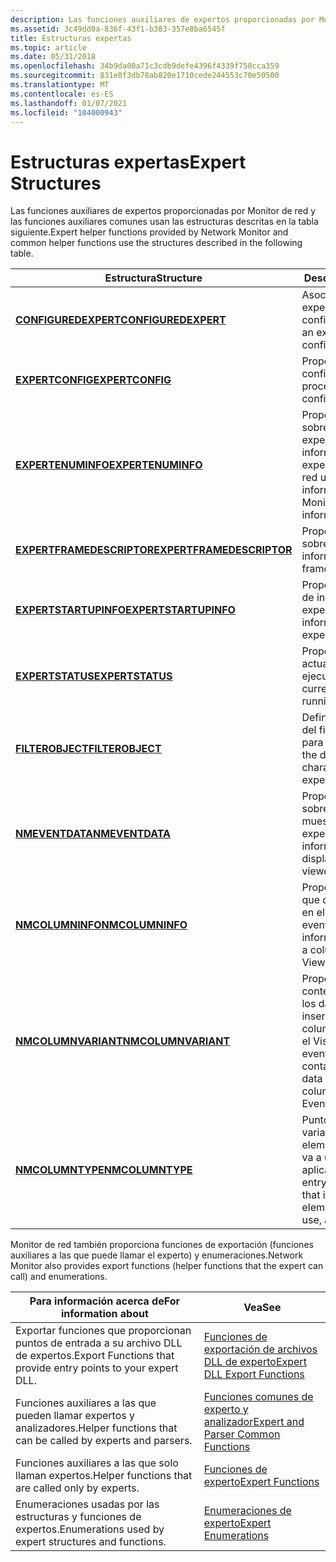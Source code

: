 ```yaml
---
description: Las funciones auxiliares de expertos proporcionadas por Monitor de red y las funciones auxiliares comunes usan las estructuras descritas en la tabla siguiente.
ms.assetid: 3c49dd0a-836f-43f1-b383-357e8ba6545f
title: Estructuras expertas
ms.topic: article
ms.date: 05/31/2018
ms.openlocfilehash: 34b9da00a71c3cdb9defe4396f4339f750cca359
ms.sourcegitcommit: 831e8f3db78ab820e1710cede244553c70e50500
ms.translationtype: MT
ms.contentlocale: es-ES
ms.lasthandoff: 01/07/2021
ms.locfileid: "104000943"
---
```

# <a name="expert-structures"></a><span data-ttu-id="b1ede-103">Estructuras expertas</span><span class="sxs-lookup"><span data-stu-id="b1ede-103">Expert Structures</span></span>

<span data-ttu-id="b1ede-104">Las funciones auxiliares de expertos proporcionadas por Monitor de red y las funciones auxiliares comunes usan las estructuras descritas en la tabla siguiente.</span><span class="sxs-lookup"><span data-stu-id="b1ede-104">Expert helper functions provided by Network Monitor and common helper functions use the structures described in the following table.</span></span>



| <span data-ttu-id="b1ede-105">Estructura</span><span class="sxs-lookup"><span data-stu-id="b1ede-105">Structure</span></span>                                              | <span data-ttu-id="b1ede-106">Descripción</span><span class="sxs-lookup"><span data-stu-id="b1ede-106">Description</span></span>                                                                                            |
|--------------------------------------------------------|--------------------------------------------------------------------------------------------------------|
| [<span data-ttu-id="b1ede-107">**CONFIGUREDEXPERT**</span><span class="sxs-lookup"><span data-stu-id="b1ede-107">**CONFIGUREDEXPERT**</span></span>](configuredexpert.md)           | <span data-ttu-id="b1ede-108">Asocia un archivo DLL experto a su configuración.</span><span class="sxs-lookup"><span data-stu-id="b1ede-108">Associates an expert DLL with its configuration.</span></span>                                                       |
| [<span data-ttu-id="b1ede-109">**EXPERTCONFIG**</span><span class="sxs-lookup"><span data-stu-id="b1ede-109">**EXPERTCONFIG**</span></span>](expertconfig.md)                   | <span data-ttu-id="b1ede-110">Proporciona datos de configuración sin procesar.</span><span class="sxs-lookup"><span data-stu-id="b1ede-110">Provides raw configuration data.</span></span>                                                                       |
| [<span data-ttu-id="b1ede-111">**EXPERTENUMINFO**</span><span class="sxs-lookup"><span data-stu-id="b1ede-111">**EXPERTENUMINFO**</span></span>](expertenuminfo.md)               | <span data-ttu-id="b1ede-112">Proporciona información sobre el archivo DLL de expertos.</span><span class="sxs-lookup"><span data-stu-id="b1ede-112">Provides information about the expert DLL.</span></span> <span data-ttu-id="b1ede-113">Monitor de red usa la información.</span><span class="sxs-lookup"><span data-stu-id="b1ede-113">Network Monitor uses the information.</span></span>                       |
| [<span data-ttu-id="b1ede-114">**EXPERTFRAMEDESCRIPTOR**</span><span class="sxs-lookup"><span data-stu-id="b1ede-114">**EXPERTFRAMEDESCRIPTOR**</span></span>](expertframedescriptor.md) | <span data-ttu-id="b1ede-115">Proporciona información sobre un marco.</span><span class="sxs-lookup"><span data-stu-id="b1ede-115">Provides information about a frame.</span></span>                                                                    |
| [<span data-ttu-id="b1ede-116">**EXPERTSTARTUPINFO**</span><span class="sxs-lookup"><span data-stu-id="b1ede-116">**EXPERTSTARTUPINFO**</span></span>](expertstartupinfo.md)         | <span data-ttu-id="b1ede-117">Proporciona información de inicio sobre el experto.</span><span class="sxs-lookup"><span data-stu-id="b1ede-117">Provides startup information about the expert.</span></span>                                                         |
| [<span data-ttu-id="b1ede-118">**EXPERTSTATUS**</span><span class="sxs-lookup"><span data-stu-id="b1ede-118">**EXPERTSTATUS**</span></span>](expertstatus.md)                   | <span data-ttu-id="b1ede-119">Proporciona el estado actual de un experto en ejecución.</span><span class="sxs-lookup"><span data-stu-id="b1ede-119">Provides the current status of a running expert.</span></span>                                                       |
| [<span data-ttu-id="b1ede-120">**FILTEROBJECT**</span><span class="sxs-lookup"><span data-stu-id="b1ede-120">**FILTEROBJECT**</span></span>](filterobject.md)                   | <span data-ttu-id="b1ede-121">Define las características del filtro de presentación para un experto.</span><span class="sxs-lookup"><span data-stu-id="b1ede-121">Defines the display filter characteristics for an expert.</span></span>                                              |
| [<span data-ttu-id="b1ede-122">**NMEVENTDATA**</span><span class="sxs-lookup"><span data-stu-id="b1ede-122">**NMEVENTDATA**</span></span>](nmeventdata.md)                     | <span data-ttu-id="b1ede-123">Proporciona información sobre una línea que se muestra en el visor de expertos.</span><span class="sxs-lookup"><span data-stu-id="b1ede-123">Provides information about a line displayed in the expert viewer.</span></span>                                      |
| [<span data-ttu-id="b1ede-124">**NMCOLUMNINFO**</span><span class="sxs-lookup"><span data-stu-id="b1ede-124">**NMCOLUMNINFO**</span></span>](nmcolumninfo.md)                   | <span data-ttu-id="b1ede-125">Proporciona información que define una columna en el Visor de eventos.</span><span class="sxs-lookup"><span data-stu-id="b1ede-125">Provides information that defines a column in the Event Viewer.</span></span>                                        |
| [<span data-ttu-id="b1ede-126">**NMCOLUMNVARIANT**</span><span class="sxs-lookup"><span data-stu-id="b1ede-126">**NMCOLUMNVARIANT**</span></span>](nmcolumnvariant.md)             | <span data-ttu-id="b1ede-127">Proporciona un contenedor para todos los datos posibles insertados en una columna en una línea en el Visor de eventos.</span><span class="sxs-lookup"><span data-stu-id="b1ede-127">Provides a container for all possible data inserted into a column on one line in the Event Viewer.</span></span>     |
| [<span data-ttu-id="b1ede-128">**NMCOLUMNTYPE**</span><span class="sxs-lookup"><span data-stu-id="b1ede-128">**NMCOLUMNTYPE**</span></span>](nmcolumntype.md)                   | <span data-ttu-id="b1ede-129">Punto de entrada de la variante que indica qué elemento de la Unión se va a usar y cómo aplicarle formato.</span><span class="sxs-lookup"><span data-stu-id="b1ede-129">The entry point in the variant that indicates which element of the union to use, and how to format it.</span></span> |



 

<span data-ttu-id="b1ede-130">Monitor de red también proporciona funciones de exportación (funciones auxiliares a las que puede llamar el experto) y enumeraciones.</span><span class="sxs-lookup"><span data-stu-id="b1ede-130">Network Monitor also provides export functions (helper functions that the expert can call) and enumerations.</span></span>



| <span data-ttu-id="b1ede-131">Para información acerca de</span><span class="sxs-lookup"><span data-stu-id="b1ede-131">For information about</span></span>                                          | <span data-ttu-id="b1ede-132">Vea</span><span class="sxs-lookup"><span data-stu-id="b1ede-132">See</span></span>                                                                          |
|----------------------------------------------------------------|------------------------------------------------------------------------------|
| <span data-ttu-id="b1ede-133">Exportar funciones que proporcionan puntos de entrada a su archivo DLL de expertos.</span><span class="sxs-lookup"><span data-stu-id="b1ede-133">Export Functions that provide entry points to your expert DLL.</span></span> | [<span data-ttu-id="b1ede-134">Funciones de exportación de archivos DLL de experto</span><span class="sxs-lookup"><span data-stu-id="b1ede-134">Expert DLL Export Functions</span></span>](expert-dll-export-functions.md)               |
| <span data-ttu-id="b1ede-135">Funciones auxiliares a las que pueden llamar expertos y analizadores.</span><span class="sxs-lookup"><span data-stu-id="b1ede-135">Helper functions that can be called by experts and parsers.</span></span>    | [<span data-ttu-id="b1ede-136">Funciones comunes de experto y analizador</span><span class="sxs-lookup"><span data-stu-id="b1ede-136">Expert and Parser Common Functions</span></span>](expert-and-parser-common-functions.md) |
| <span data-ttu-id="b1ede-137">Funciones auxiliares a las que solo llaman expertos.</span><span class="sxs-lookup"><span data-stu-id="b1ede-137">Helper functions that are called only by experts.</span></span>              | [<span data-ttu-id="b1ede-138">Funciones de experto</span><span class="sxs-lookup"><span data-stu-id="b1ede-138">Expert Functions</span></span>](expert-functions.md)                                     |
| <span data-ttu-id="b1ede-139">Enumeraciones usadas por las estructuras y funciones de expertos.</span><span class="sxs-lookup"><span data-stu-id="b1ede-139">Enumerations used by expert structures and functions.</span></span>          | [<span data-ttu-id="b1ede-140">Enumeraciones de experto</span><span class="sxs-lookup"><span data-stu-id="b1ede-140">Expert Enumerations</span></span>](expert-enumerations.md)                               |



 

 

 



